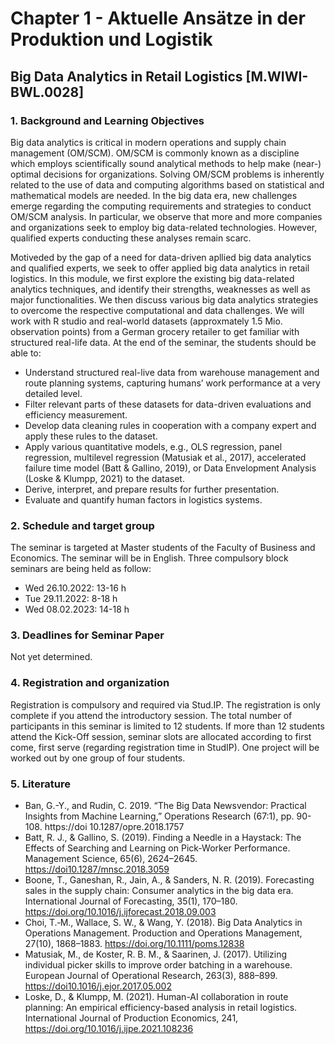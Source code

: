 # Chapter 1 - Aktuelle Ansätze in der Produktion und Logistik
## Big Data Analytics in Retail Logistics [M.WIWI-BWL.0028]

### 1. Background and Learning Objectives

Big data analytics is critical in modern operations and supply chain management (OM/SCM). OM/SCM is commonly known as a discipline which employs scientifically sound analytical methods to help make (near-) optimal decisions for organizations. Solving OM/SCM problems is inherently related to the use of data and computing algorithms based on statistical and mathematical models are needed. In the big data era, new challenges emerge regarding the computing requirements and strategies to conduct OM/SCM analysis. In particular, we observe that more and more companies and organizations seek to employ big data-related technologies. However, qualified experts conducting these analyses remain scarc.

Motiveded by the gap of a need for data-driven apllied big data analytics and qualified experts, we seek to offer applied big data analytics in retail logistics. In this module, we first explore the existing big data-related analytics techniques, and identify their strengths, weaknesses as well as major functionalities. We then discuss various big data analytics strategies to overcome the respective computational and data challenges. We will work with R studio and real-world datasets (approxmately 1.5 Mio. observation points) from a German grocery retailer to get familiar with structured real-life data. At the end of the seminar, the students should be able to:

- Understand structured real-live data from warehouse management and route planning systems, capturing humans’ work performance at a very detailed level.
- Filter relevant parts of these datasets for data-driven evaluations and efficiency measurement.
- Develop data cleaning rules in cooperation with a company expert and apply these rules to the dataset.
- Apply various quantitative models, e.g., OLS regression, panel regression, multilevel regression (Matusiak et al., 2017), accelerated failure time model (Batt & Gallino, 2019), or Data Envelopment Analysis (Loske & Klumpp, 2021) to the dataset.
- Derive, interpret, and prepare results for further presentation.
- Evaluate and quantify human factors in logistics systems.

### 2. Schedule and target group
The seminar is targeted at Master students of the Faculty of Business and Economics. The seminar will be in English. Three compulsory block seminars are being held as follow:
- Wed 26.10.2022: 13-16 h
- Tue 29.11.2022: 8-18 h
- Wed 08.02.2023: 14-18 h

### 3. Deadlines for Seminar Paper
Not yet determined.

### 4. Registration and organization
Registration is compulsory and required via Stud.IP. The registration is only complete if you attend the introductory session. The total number of participants in this seminar is limited to 12 students. If more than 12 students attend the Kick-Off session, seminar slots are allocated according to first come, first serve (regarding registration time in StudIP). One project will be worked out by one group of four students.

### 5. Literature
-  Ban, G.-Y., and Rudin, C. 2019. “The Big Data Newsvendor: Practical Insights from Machine Learning,” Operations Research (67:1), pp. 90-108. https://doi 10.1287/opre.2018.1757
-  Batt, R. J., & Gallino, S. (2019). Finding a Needle in a Haystack: The Effects of Searching and Learning on Pick-Worker Performance. Management Science, 65(6), 2624–2645.  https://doi10.1287/mnsc.2018.3059
-  Boone, T., Ganeshan, R., Jain, A., & Sanders, N. R. (2019). Forecasting sales in the supply chain: Consumer analytics in the big data era. International Journal of Forecasting, 35(1), 170–180. https://doi.org/10.1016/j.ijforecast.2018.09.003
-  Choi, T.‑M., Wallace, S. W., & Wang, Y. (2018). Big Data Analytics in Operations Management. Production and Operations Management, 27(10), 1868–1883. https://doi.org/10.1111/poms.12838
-  Matusiak, M., de Koster, R. B. M., & Saarinen, J. (2017). Utilizing individual picker skills to improve order batching in a warehouse. European Journal of Operational Research, 263(3), 888–899.  https://doi10.1016/j.ejor.2017.05.002
-  Loske, D., & Klumpp, M. (2021). Human-AI collaboration in route planning: An empirical efficiency-based analysis in retail logistics. International Journal of Production Economics, 241, https://doi.org/10.1016/j.ijpe.2021.108236
